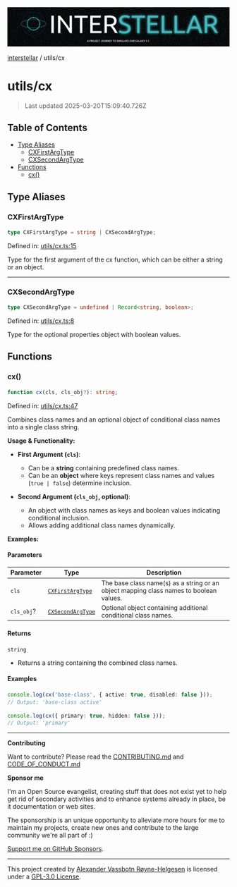 <div><img alt="SPECCER logo" src="https://raw.githubusercontent.com/phun-ky/interstellar/main/public/interstellar-header.png" style="max-height:120px;"/></div>

[interstellar](../README.md) / utils/cx

# utils/cx

> Last updated 2025-03-20T15:09:40.726Z

## Table of Contents

- [Type Aliases](#type-aliases)
  - [CXFirstArgType](#cxfirstargtype)
  - [CXSecondArgType](#cxsecondargtype)
- [Functions](#functions)
  - [cx()](#cx)

## Type Aliases

### CXFirstArgType

```ts
type CXFirstArgType = string | CXSecondArgType;
```

Defined in:
[utils/cx.ts:15](https://github.com/phun-ky/interstellar/blob/main/src/utils/cx.ts#L15)

Type for the first argument of the cx function, which can be either a string or
an object.

---

### CXSecondArgType

```ts
type CXSecondArgType = undefined | Record<string, boolean>;
```

Defined in:
[utils/cx.ts:8](https://github.com/phun-ky/interstellar/blob/main/src/utils/cx.ts#L8)

Type for the optional properties object with boolean values.

## Functions

### cx()

```ts
function cx(cls, cls_obj?): string;
```

Defined in:
[utils/cx.ts:47](https://github.com/phun-ky/interstellar/blob/main/src/utils/cx.ts#L47)

Combines class names and an optional object of conditional class names into a
single class string.

**Usage & Functionality:**

- **First Argument (`cls`)**:

  - Can be a **string** containing predefined class names.
  - Can be an **object** where keys represent class names and values
    (`true | false`) determine inclusion.

- **Second Argument (`cls_obj`, optional)**:
  - An object with class names as keys and boolean values indicating conditional
    inclusion.
  - Allows adding additional class names dynamically.

**Examples:**

#### Parameters

| Parameter  | Type                                       | Description                                                                            |
| ---------- | ------------------------------------------ | -------------------------------------------------------------------------------------- |
| `cls`      | [`CXFirstArgType`](cx.md#cxfirstargtype)   | The base class name(s) as a string or an object mapping class names to boolean values. |
| `cls_obj`? | [`CXSecondArgType`](cx.md#cxsecondargtype) | Optional object containing additional conditional class names.                         |

#### Returns

`string`

- Returns a string containing the combined class names.

#### Examples

```ts
console.log(cx('base-class', { active: true, disabled: false }));
// Output: 'base-class active'
```

```ts
console.log(cx({ primary: true, hidden: false }));
// Output: 'primary'
```

---

**Contributing**

Want to contribute? Please read the
[CONTRIBUTING.md](https://github.com/phun-ky/interstellar/blob/main/CONTRIBUTING.md)
and
[CODE_OF_CONDUCT.md](https://github.com/phun-ky/interstellar/blob/main/CODE_OF_CONDUCT.md)

**Sponsor me**

I'm an Open Source evangelist, creating stuff that does not exist yet to help
get rid of secondary activities and to enhance systems already in place, be it
documentation or web sites.

The sponsorship is an unique opportunity to alleviate more hours for me to
maintain my projects, create new ones and contribute to the large community
we're all part of :)

[Support me on GitHub Sponsors](https://github.com/sponsors/phun-ky).

---

This project created by [Alexander Vassbotn Røyne-Helgesen](http://phun-ky.net)
is licensed under a
[GPL-3.0 License](https://choosealicense.com/licenses/gpl-3.0/).

